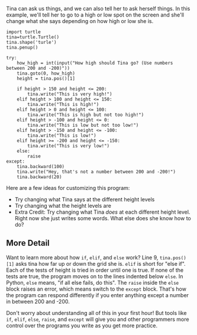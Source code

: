 Tina can ask us things, and we can also tell her to ask herself things. In this example, we'll tell her to go to a high or low spot on the screen and she'll change what she says depending on how high or low she is.

```python.run:height='500'
import turtle
tina=turtle.Turtle()
tina.shape('turle')
tina.penup()

try:
    how_high = int(input("How high should Tina go? (Use numbers between 200 and -200)"))
    tina.goto(0, how_high)
    height = tina.pos()[1]
    
    if height > 150 and height <= 200:
        tina.write("This is very high!")
    elif height > 100 and height <= 150:
        tina.write("This is high!")
    elif height > 0 and height <= 100:
        tina.write("This is high but not too high!")
    elif height > -100 and height <= 0:
        tina.write("This is low but not too low!")
    elif height > -150 and height <= -100:
        tina.write("This is low!")
    elif height >= -200 and height <= -150:
        tina.write("This is very low!")
    else:
        raise
except:
    tina.backward(100)
    tina.write("Hey, that's not a number between 200 and -200!")    
    tina.backward(20)

```

Here are a few ideas for customizing this program:
* Try changing what Tina says at the different height levels
* Try changing what the height levels are
* Extra Credit: Try changing what Tina *does* at each different height level.  Right now she just writes some words.  What else does she know how to do?  


## More Detail

Want to learn more about how `if`, `elif`, and `else` work?   Line 9, `tina.pos()[1]` asks tina how far up or down the grid she is. `elif` is short for "else if". Each of the tests of height is tried in order until one is true. If none of the tests are true, the program moves on to the lines indented below `else`.  In Python, `else` means, "if all else fails, do this". The `raise` inside the `else` block raises an error, which means switch to the `except` block. That's how the program can respond differently if you enter anything except a number in between 200 and -200.

Don't worry about understanding all of this in your first hour!  But tools like `if`, `elif`, `else`, `raise`, and `except` will give you and other programmers more control over the programs you write as you get more practice.